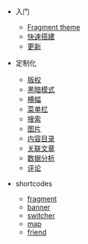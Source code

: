 - 入门  
    - [Fragment theme](README.md)
    - [快速搭建](quick-start.md)
    - [更新](CHANGELOG.md)
- 定制化
    - [版权](customize/copyright.md)
    - [黑暗模式](customize/darkmode.md)
    - [横幅](customize/banner.md)
    - [菜单栏](customize/menu.md)
    - [搜索](customize/search.md)
    - [图片](customize/picture.md)
    - [内容目录](customize/toc.md)
    - [关联文章](customize/related.md)
    - [数据分析](customize/web-analytics.md)
    - [评论](customize/social-comments.md)

- shortcodes
    - [fragment](shortcodes/fragment.md)
    - [banner](shortcodes/banner.md)
    - [switcher](shortcodes/switcher.md)
    - [map](shortcodes/map.md)
    - [friend](shortcodes/friend.md)
